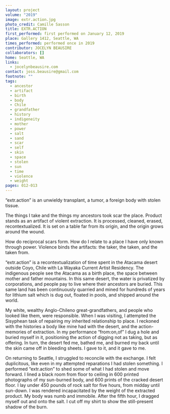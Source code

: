 ```yaml
---
layout: project
volume: "2019"
image: extr.action.jpg
photo_credit: Camille Sasson
title: EXTR.ACTION
first_performed: first performed on January 12, 2019
place: Gallery 1412, Seattle, WA
times_performed: performed once in 2019
contributor: JOCELYN BEAUSIRE
collaborators: []
home: Seattle, WA
links:
  - jocelynbeausire.com
contact: joss.beausire@gmail.com
footnote: ""
tags:
  - ancestor
  - artifact
  - birth
  - body
  - Chile
  - grandfather
  - history
  - indigeneity
  - mother
  - power
  - salt
  - sand
  - scar
  - self
  - skin
  - space
  - stolen
  - sun
  - time
  - violence
  - weight
pages: 012-013
---
```


“extr.action” is an unwieldy transplant, a tumor, a foreign body with stolen tissue.

The things I take and the things my ancestors took scar the place. Product stands as an artifact of violent extraction. It is processed, cleaned, erased, recontextualized. It is set on a table far from its origin, and the origin grows around the wound.

How do reciprocal scars form. How do I relate to a place I have only known through power. Violence binds the artifacts: the taker, the taken, and the taken from.

“extr.action” is a recontextualization of time spent in the Atacama desert outside Coyo, Chile with La Wayaka Current Artist Residency. The indigenous people see the Atacama as a birth place, the space between mother and father mountains. In this same desert, the water is privatized by corporations, and people pay to live where their ancestors are buried. This same land has been continuously quarried and mined for hundreds of years for lithium salt which is dug out, floated in pools, and shipped around the world.

My white, wealthy Anglo-Chileno great-grandfathers, and people who looked like them, were responsible. When I was visiting, I attempted the Sisyphean task of repairing my inherited relationship to place. I reckoned with the histories a body like mine had with the desert, and the action-memories of extraction. In my performance “from:on,of” I dug a hole and buried myself in it, positioning the action of digging not as taking, but as offering. In turn, the desert fed me, bathed me, and burned my back until the skin came off in bleeding sheets. I gave to it, and it gave to me.

On returning to Seattle, I struggled to reconcile with the exchange. I felt duplicitous, like even in my attempted reparations I had stolen something. I performed
“extr.action” to shed some of what I had stolen and move forward. I lined a black room from floor to ceiling in 600 printed photographs of my sun-burned body, and 600 prints of the cracked desert floor. I lay under 450 pounds of rock salt for five hours, from midday until sun-down. I was rendered incapacitated by the weight of the extracted product. My body was numb and immobile. After the fifth hour, I dragged myself out and onto the salt. I cut off my shirt to show the still-present shadow of the burn.
